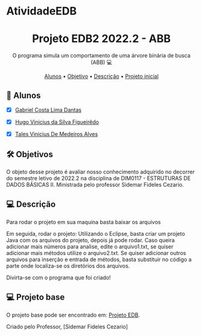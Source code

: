 # AtividadeEDB
<h1 align="center">
    Projeto EDB2 2022.2 - ABB
</h1>
<p align="center"> O programa simula um comportamento de uma árvore binária de busca (ABB) 💻 </p>

<p align="center">
 <a href="#students">Alunos</a> •
 <a href="#objectives">Objetivo</a> • 
 <a href="#description">Descrição</a> • 
 <a href="#teacher">Projeto inicial</a> 
</p>

<h2 id="students" > 👷 Alunos </h2>

- [x] [Gabriel Costa Lima Dantas](https://github.com/Gcld)
- [x] [Hugo Vinicius da Silva Figueirêdo](https://github.com/HugoViniciusSF)
- [x] [Tales Vinicius De Medeiros Alves](https://github.com/TalesV) 


<h2 id="objectives"> 🛠 Objetivos </h2>

O objeto desse projeto é avaliar nosso conhecimento adquirido no decorrer do semestre letivo de 2022.2 na disciplina de DIM0117 - ESTRUTURAS DE DADOS BÁSICAS II. Ministrada pelo professor Sidemar Fideles Cezario.

<h2 id="usage" > 💻 Descrição </h2>

Para rodar o projeto em sua maquina basta baixar os arquivos



Em seguida, rodar o projeto:
Utilizando o Eclipse, basta criar um projeto Java com os arquivos do projeto, depois já pode rodar.
Caso queira adicionar mais números para analise, edite o arquivo1.txt, se quiser adicionar mais métodos utilize o arquivo2.txt.
Se quiser adicionar outros arquivos para inserção e entrada de métodos, basta substituir no código a parte onde localiza-se os diretórios dos arquivos.



Divirta-se com o programa que foi criado!

<h2 id="teacher"> 💻 Projeto base </h2>

O projeto base pode ser encontrado em: [Projeto EDB](https://github.com/TalesV/AtividadeEDB/files/9954431/trabalho_uni2.pdf).


Criado pelo Professor, [Sidemar Fideles Cezario]
